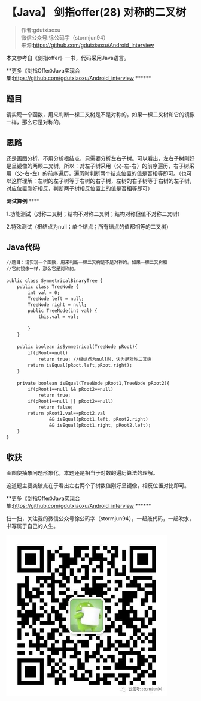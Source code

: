 # 【Java】 剑指offer(28) 对称的二叉树  
  
> 作者:gdutxiaoxu<br/> 微信公众号:徐公码字（stormjun94）<br/>来源:https://github.com/gdutxiaoxu/Android_interview

本文参考自《剑指offer》一书，代码采用Java语言。

**更多《剑指Offer》Java实现合集:https://github.com/gdutxiaoxu/Android_interview ******

## 题目

请实现一个函数，用来判断一棵二叉树是不是对称的。如果一棵二叉树和它的镜像一样，那么它是对称的。

## 思路

还是画图分析，不用分析根结点，只需要分析左右子树。可以看出，左右子树刚好是呈镜像的两颗二叉树，所以：对左子树采用（父-左-右）的前序遍历，右子树采用（父-右-左）的前序遍历，遍历时判断两个结点位置的值是否相等即可。（也可以这样理解：左树的左子树等于右树的右子树，左树的右子树等于右树的左子树，对应位置刚好相反，判断两子树相反位置上的值是否相等即可）

**测试算例** ****

1.功能测试（对称二叉树；结构不对称二叉树；结构对称但值不对称二叉树）

2.特殊测试（根结点为null；单个结点；所有结点的值都相等的二叉树）

## **Java代码**

    
    
    //题目：请实现一个函数，用来判断一棵二叉树是不是对称的。如果一棵二叉树和
    //它的镜像一样，那么它是对称的。
    
    public class SymmetricalBinaryTree {
    	public class TreeNode {
    	    int val = 0;
    	    TreeNode left = null;
    	    TreeNode right = null;
    	    public TreeNode(int val) {
    	        this.val = val;
    
    	    }
    	}
    	
        public boolean isSymmetrical(TreeNode pRoot){
            if(pRoot==null)
            	return true; //根结点为null时，认为是对称二叉树
            return isEqual(pRoot.left,pRoot.right);
        }
        
        private boolean isEqual(TreeNode pRoot1,TreeNode pRoot2){
        	if(pRoot1==null && pRoot2==null)
        		return true;
        	if(pRoot1==null || pRoot2==null)
        		return false;
        	return pRoot1.val==pRoot2.val 
        			&& isEqual(pRoot1.left, pRoot2.right)
        			&& isEqual(pRoot1.right, pRoot2.left);    	
        }
    }
    

## **收获**

画图使抽象问题形象化，本题还是相当于对数的遍历算法的理解。

这道题主要突破点在于看出左右两个子树数值刚好呈镜像，相反位置对比即可。

**更多《剑指Offer》Java实现合集:https://github.com/gdutxiaoxu/Android_interview ******

扫一扫，关注我的微信公众号徐公码字（stormjun94），一起敲代码，一起吹水，书写属于自己的人生。

![](https://raw.githubusercontent.com/gdutxiaoxu/blog_pic/master/offer/20200722234908.png)